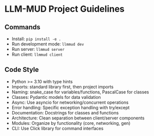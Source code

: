 # LLM-MUD Project Guidelines

## Commands
- Install: `pip install -e .`
- Run development mode: `llmmud dev`
- Run server: `llmmud server`
- Run client: `llmmud client`

## Code Style
- Python >= 3.10 with type hints
- Imports: standard library first, then project imports
- Naming: snake_case for variables/functions, PascalCase for classes
- Classes: Pydantic models for data validation
- Async: Use asyncio for networking/concurrent operations
- Error handling: Specific exception handling with try/except
- Documentation: Docstrings for classes and functions
- Architecture: Clean separation between client/server components
- Modules: Organize by functionality (core, networking, gen)
- CLI: Use Click library for command interfaces